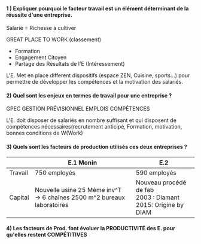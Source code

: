 


#### 1 ) Expliquer pourquoi le facteur travail est un élément déterminant de la réussite d'une entreprise.

Salarié = Richesse à cultiver 

GREAT PLACE TO WORK (classement)
- Formation 
- Engagement Citoyen
- Partage des Résultats de l'E (Intéressement)

L'E. Met en place different dispositifs (espace ZEN, Cuisine, sports...)
pour permettre de développer les compétences et la motivation des salariés.


#### 2) Quel sont les enjeux en termes de travail pour une entreprise ?

GPEC
GESTION PRÉVISIONNEL EMPLOIS COMPÉTENCES

L'E. doit disposer de salariés en nombre suffisant et qui disposent de compétences nécessaires(recrutement anticipé, Formation, motivation, bonnes conditions de W(Work)




#### 3) Quels sont les facteurs de production utilisés ces deux entreprises ?

|         | E.1 Monin                                                                       | E.2                                                                   |
| ------- | ------------------------------------------------------------------------------- | --------------------------------------------------------------------- |
| Travail | 750 employés                                                                    | 590 employés                                                          | 
| Capital | Nouvelle usine 25 Même inv^T <br> ->   6 chaînes 2500 m^2  bureaux laboratoires | Nouveau procédé de fab <br> 2003 : Diamant <br> 2015: Origine by DIAM |


#### 4) Les facteurs de Prod. font évoluer la PRODUCTIVITÉ des E. pour qu'elles restent COMPÉTITIVES






